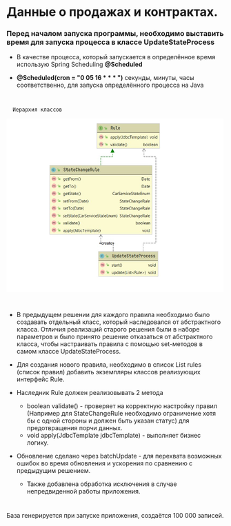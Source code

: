 # Данные о продажах и контрактах.

### Перед началом запуска программы, необходимо выставить время для запуска процесса в классе UpdateStateProcess

* В качестве процесса, который запускается в определённое время использую Spring Scheduling  **@Scheduled** 

* **@Scheduled(cron = "0 05 16 * * * ")** секунды, минуты, часы соответственно, для запуска определённого процесса на Java

#

```
  Иерархия классов
```

![Иерархия классов](images/newdiagram.jpg)

#

* В предыдущем решении для каждого правила  необходимо было создавать отдельный класс, который наследовался от абстрактного класса.
Отличия реализаций старого решения были в наборе параметров и было принято решение отказаться от абстрактного класса, чтобы  настраивать правила с помощью set-методов в самом классе UpdateStateProcess.  

* Для создания нового правила, необходимо в список List<Rule> rules (список правил) добавить экземпляры классов реализующих интерфейс Rule.
* Наследник Rule должен реализовывать 2 метода
    - boolean validate()  - проверяет на корректную настройку правил (Например для StateChangeRule необходимо ограничение хотя бы с одной стороны и должен быть указан статус) для предотвращения порчи данных.
    - void apply(JdbcTemplate jdbcTemplate) - выполняет бизнес логику. 
* Обновление сделано через batchUpdate - для перехвата возможных ошибок во время обновления и ускорения по сравнению с предыдущим решением.
   - Также добавлена обработка исключения в случае непредвиденной работы приложения. 

#
База генерируется при запуске приложения, создаётся 100 000 записей.
